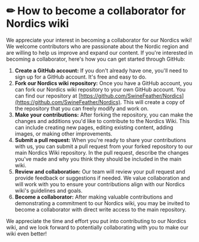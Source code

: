# ✏ How to become a collaborator for Nordics wiki

We appreciate your interest in becoming a collaborator for our Nordics wiki! We welcome contributors who are passionate about the Nordic region and are willing to help us improve and expand our content. If you're interested in becoming a collaborator, here's how you can get started through GitHub:

1. **Create a GitHub account:** If you don't already have one, you'll need to sign up for a GitHub account. It's free and easy to do.
2. **Fork our Nordics wiki repository:** Once you have a GitHub account, you can fork our Nordics wiki repository to your own GitHub account. You can find our repository at [https://github.com/SwineFeather/Nordics](https://github.com/SwineFeather/Nordics). This will create a copy of the repository that you can freely modify and work on.
3. **Make your contributions:** After forking the repository, you can make the changes and additions you'd like to contribute to the Nordics Wiki. This can include creating new pages, editing existing content, adding images, or making other improvements.
4. **Submit a pull request:** When you're ready to share your contributions with us, you can submit a pull request from your forked repository to our main Nordics Wiki repository. In the pull request, describe the changes you've made and why you think they should be included in the main wiki.
5. **Review and collaboration:** Our team will review your pull request and provide feedback or suggestions if needed. We value collaboration and will work with you to ensure your contributions align with our Nordics wiki's guidelines and goals.
6. **Become a collaborator:** After making valuable contributions and demonstrating a commitment to our Nordics wiki, you may be invited to become a collaborator with direct write access to the main repository.

We appreciate the time and effort you put into contributing to our Nordics wiki, and we look forward to potentially collaborating with you to make our wiki even better!
